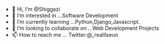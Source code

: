- 👋 Hi, I’m @Shiggazi
- 👀 I’m interested in ...Software Development
- 🌱 I’m currently learning ...Python,Django,Javascript.
- 💞️ I’m looking to collaborate on ...Web Development Projects
- 📫 How to reach me ... Twitter:@_realllseun 


<!---
Shiggazi/Shiggazi is a ✨ special ✨ repository because its `README.md` (this file) appears on your GitHub profile.
You can click the Preview link to take a look at your changes.
--->
